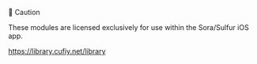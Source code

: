 📌 Caution

These modules are licensed exclusively for use within the Sora/Sulfur iOS app.

https://library.cufiy.net/library
